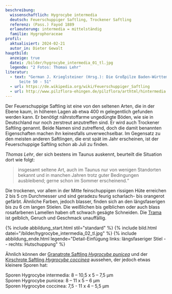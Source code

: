 ```yaml
---
beschreibung:
  wissenschaftlich: Hygrocybe intermedia
  deutsch: Feuerschuppiger Saftling, Trockener Saftling
  referenz: (Pass.) Fayod 1889
  erlaeuterung: intermedia = mittelständig
  familie: Hygrophoraceae
profil:
  aktualisiert: 2024-02-21
  autor_in: Dieter Gewalt
hauptbild:
  anzeige: true
  datei: /bilder/hygrocybe_intermedia_01_tl.jpg
  legende: "2 Fotos: Thomas Lehr"
literatur:
  - text: "German J. Krieglsteiner (Hrsg.): Die Großpilze Baden-Württembergs Band 3,
      Seite 50 - 51"
  - url: https://de.wikipedia.org/wiki/Feuerschuppiger_Saftling
  - url: http://www.pilzflora-ehingen.de/pilzflora/arthtml/hintermedia.php
---
```

Der Feuerschuppige Saftling ist eine von den seltenen Arten, die in der Ebene kaum, in höheren Lagen ab etwa 400 m gelegentlich gefunden werden kann. Er benötigt nährstoffarme ungedüngte Böden, wie sie in Deutschland nur noch zerstreut anzutreffen sind. Er wird auch Trockener Saftling genannt. Beide Namen sind zutreffend, doch die damit benannten Eigenschaften machen ihn keinesfalls unverwechselbar. Im Gegensatz zu den meisten anderen Saftlingen, die erst spät im Jahr erscheinen, ist der Feuerschuppige Saftling schon ab Juli zu finden.

*Thomas Lehr*, der sich bestens im Taunus auskennt, beurteilt die Situation dort wie folgt:

> insgesamt seltene Art, auch im Taunus nur von wenigen Standorten bekannt und in manchen Jahren trotz guter Bedingungen ausbleibend; gerne schon im Sommer erscheinend.“

Die trockenen, vor allem in der Mitte feinschuppigen rissigen Hüte erreichen 2 bis 5 cm Durchmesser und sind geradezu feurig scharlach- bis orangerot gefärbt. Ähnliche Farben, jedoch blasser, finden sich an den längsfaserigen bis zu 6 cm langen Stielen. Die weißlichen bis gelblichen oder auch blass rosafarbenen Lamellen haben oft schwach gesägte Schneiden. Die [Trama](Trama "Glossar") ist gelblich, Geruch und Geschmack unauffällig.

{% include abbildung_start.html stil="standard" %}
{% include bild.html datei="/bilder/hygrocybe_intermedia_02_tl.jpg" %}
{% include abbildung_ende.html legende="Detail-Einfügung links: längsfaseriger Stiel -- rechts: Hutschuppung" %}

Ähnlich können der [Granatrote Saftling *Hygrocybe punicea*](/pilze/hygrocybe-punicea-granatroter-saftling) und der [Kirschrote Saftling *Hygrocybe coccinea*](/pilze/hygrocybe-coccinea-kirschroter-saftling) aussehen, der jedoch etwas kleinere Sporen hat:

Sporen Hygrocybe intermedia: 8 – 10,5 x 5 – 7,5 µm\
Sporen Hygrocybe punicea:  8 – 11 x 5 – 6 µm\
Sporen Hygrocybe coccinea: 7,5 - 11 x 4 – 5,5 µm